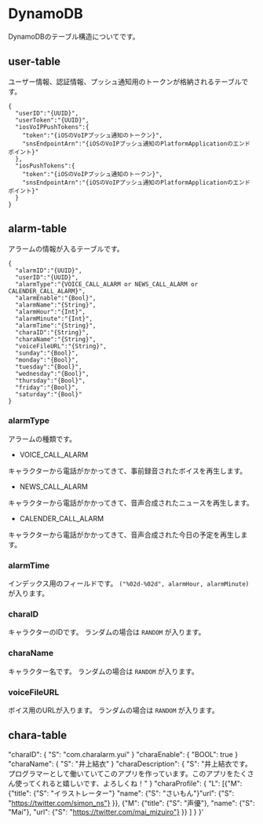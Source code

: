 # DynamoDB

DynamoDBのテーブル構造についてです。


## user-table

ユーザー情報、認証情報、プッシュ通知用のトークンが格納されるテーブルです。

```
{
  "userID":"{UUID}",
  "userToken":"{UUID}",
  "iosVoIPPushTokens":{
    "token":"{iOSのVoIPプッシュ通知のトークン}",
    "snsEndpointArn":"{iOSのVoIPプッシュ通知のPlatformApplicationのエンドポイント}"
  },
  "iosPushTokens":{
    "token":"{iOSのVoIPプッシュ通知のトークン}",
    "snsEndpointArn":"{iOSのVoIPプッシュ通知のPlatformApplicationのエンドポイント}"
  }
}
```



## alarm-table

アラームの情報が入るテーブルです。

```
{
  "alarmID":"{UUID}",
  "userID":"{UUID}",
  "alarmType":"{VOICE_CALL_ALARM or NEWS_CALL_ALARM or CALENDER_CALL_ALARM}",
  "alarmEnable":"{Bool}",
  "alarmName":"{String}",
  "alarmHour":"{Int}",
  "alarmMinute":"{Int}",
  "alarmTime":"{String}",
  "charaID":"{String}",
  "charaName":"{String}",
  "voiceFileURL":"{String}",  
  "sunday":"{Bool}",
  "monday":"{Bool}",
  "tuesday":"{Bool}",
  "wednesday":"{Bool}",
  "thursday":"{Bool}",
  "friday":"{Bool}",
  "saturday":"{Bool}"
}
```

### alarmType

アラームの種類です。

- VOICE_CALL_ALARM

キャラクターから電話がかかってきて、事前録音されたボイスを再生します。

- NEWS_CALL_ALARM

キャラクターから電話がかかってきて、音声合成されたニュースを再生します。

- CALENDER_CALL_ALARM

キャラクターから電話がかかってきて、音声合成された今日の予定を再生します。


### alarmTime

インデックス用のフィールドです。
`("%02d-%02d", alarmHour, alarmMinute)` が入ります。


### charaID

キャラクターのIDです。
ランダムの場合は `RANDOM` が入ります。


### charaName

キャラクター名です。
ランダムの場合は `RANDOM` が入ります。


### voiceFileURL

ボイス用のURLが入ります。
ランダムの場合は `RANDOM` が入ります。


## chara-table

"charaID": { "S": "com.charalarm.yui" }
"charaEnable": { "BOOL": true }
"charaName": { "S": "井上結衣" }
"charaDescription": { "S": "井上結衣です。プログラマーとして働いていてこのアプリを作っています。このアプリをたくさん使ってくれると嬉しいです、よろしくね！" }
"charaProfile": { "L": [{"M": {"title": {"S": "イラストレーター"}
"name": {"S": "さいもん"}"url": {"S": "https://twitter.com/simon_ns"} }}, {"M": {"title": {"S": "声優"}, "name": {"S": "Mai"}, "url": {"S": "https://twitter.com/mai_mizuiro"} }} ] } }'
